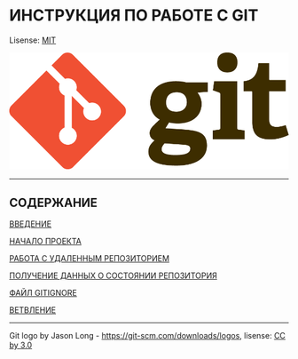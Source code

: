 # ИНСТРУКЦИЯ ПО РАБОТЕ С GIT

Lisense: [MIT](lisence.md)

![GIT-logo](./assets/Git-Logo-2Color.png)

___
## СОДЕРЖАНИЕ

[ВВЕДЕНИЕ](introdac.md)

[НАЧАЛО ПРОЕКТА](begin.md)

[РАБОТА С УДАЛЕННЫМ РЕПОЗИТОРИЕМ](work_rep.md)


[ПОЛУЧЕНИЕ ДАННЫХ О СОСТОЯНИИ РЕПОЗИТОРИЯ](cond_rep.md)


[ФАЙЛ GITIGNORE](gitignore.md)


[ВЕТВЛЕНИЕ](branch_make.md)




------
Git logo by Jason Long - https://git-scm.com/downloads/logos,
lisense: [CC by 3.0](https://creativecommons.org/licenses/by/3.0/)
